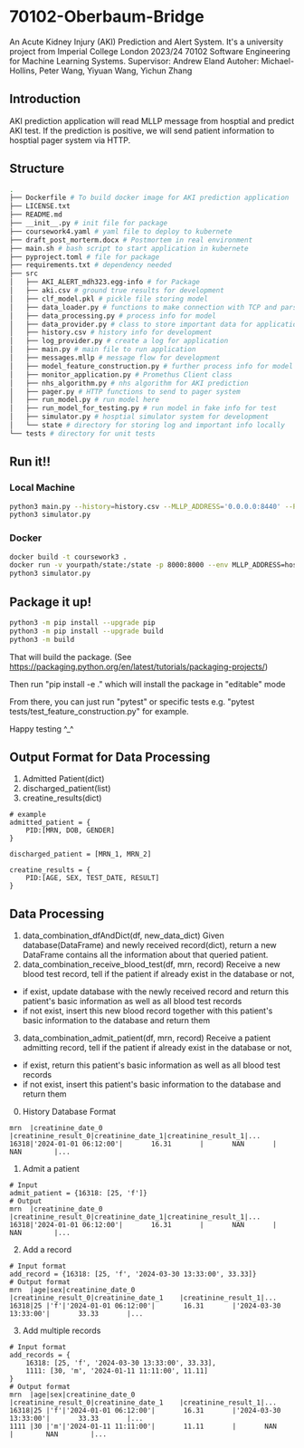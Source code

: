 # 70102-Oberbaum-Bridge
An Acute Kidney Injury (AKI) Prediction and Alert System.
It's a university project from Imperial College London 2023/24 70102 Software Engineering for Machine Learning Systems.
Supervisor: Andrew Eland
Autoher: Michael-Hollins, Peter Wang, Yiyuan Wang, Yichun Zhang
## Introduction
AKI prediction application will read MLLP message from hosptial and predict AKI test. 
If the prediction is positive, we will send patient information to hosptial pager system via HTTP.
## Structure
```bash
.
├── Dockerfile # To build docker image for AKI prediction application
├── LICENSE.txt
├── README.md
├── __init__.py # init file for package
├── coursework4.yaml # yaml file to deploy to kubernete
├── draft_post_morterm.docx # Postmortem in real environment
├── main.sh # bash script to start application in kubernete
├── pyproject.toml # file for package
├── requirements.txt # dependency needed
├── src
│   ├── AKI_ALERT_mdh323.egg-info # for Package
│   ├── aki.csv # ground true results for development
│   ├── clf_model.pkl # pickle file storing model
│   ├── data_loader.py # functions to make connection with TCP and parse info 
│   ├── data_processing.py # process info for model
│   ├── data_provider.py # class to store important data for application
│   ├── history.csv # history info for development
│   ├── log_provider.py # create a log for application
│   ├── main.py # main file to run application
│   ├── messages.mllp # message flow for development
│   ├── model_feature_construction.py # further process info for model
│   ├── monitor_application.py # Promethus Client class 
│   ├── nhs_algorithm.py # nhs algorithm for AKI prediction
│   ├── pager.py # HTTP functions to send to pager system
│   ├── run_model.py # run model here
│   ├── run_model_for_testing.py # run model in fake info for test
│   ├── simulator.py # hosptial simulator system for development
│   └── state # directory for storing log and important info locally
└── tests # directory for unit tests
```
## Run it!!
### Local Machine
```bash
python3 main.py --history=history.csv --MLLP_ADDRESS='0.0.0.0:8440' --PAGER_ADDRESS='0.0.0.0:8441'
python3 simulator.py
```
### Docker
```bash
docker build -t coursework3 .
docker run -v yourpath/state:/state -p 8000:8000 --env MLLP_ADDRESS=host.docker.internal:8440 --env PAGER_ADDRESS=host.docker.internal:8441 coursework3      
python3 simulator.py
```

## Package it up!
```bash
python3 -m pip install --upgrade pip
python3 -m pip install --upgrade build
python3 -m build
```
That will build the package. (See https://packaging.python.org/en/latest/tutorials/packaging-projects/)

Then run "pip install -e ." which will install the package in "editable" mode

From there, you can just run "pytest" or specific tests e.g. "pytest tests/test_feature_construction.py" for example.

Happy testing ^_^

## Output Format for Data Processing
1. Admitted Patient(dict)
2. discharged_patient(list)
3. creatine_results(dict)
```
# example
admitted_patient = {
    PID:[MRN, DOB, GENDER]
}

discharged_patient = [MRN_1, MRN_2]

creatine_results = {
    PID:[AGE, SEX, TEST_DATE, RESULT]
}
```
## Data Processing
1. data_combination_dfAndDict(df, new_data_dict)
Given database(DataFrame) and newly received record(dict), return a new DataFrame contains all the information about that queried patient.
2. data_combination_receive_blood_test(df, mrn, record)
Receive a new blood test record, tell if the patient if already exist in the database or not,
- if exist, update database with the newly received record and return this patient's basic information as well as all blood test records
- if not exist, insert this new blood record together with this patient's basic information to the database and return them
3. data_combination_admit_patient(df, mrn, record)
Receive a patient admitting record, tell if the patient if already exist in the database or not,
- if exist, return this patient's basic information as well as all blood test records
- if not exist, insert this patient's basic information to the database and return them

0. History Database Format
```
mrn  |creatinine_date_0    |creatinine_result_0|creatinine_date_1|creatinine_result_1|...
16318|'2024-01-01 06:12:00'|       16.31       |       NAN       |        NAN        |...
```
1. Admit a patient
```
# Input
admit_patient = {16318: [25, 'f']}
# Output
mrn  |creatinine_date_0    |creatinine_result_0|creatinine_date_1|creatinine_result_1|...
16318|'2024-01-01 06:12:00'|       16.31       |       NAN       |        NAN        |...
```
2. Add a record
```
# Input format
add_record = {16318: [25, 'f', '2024-03-30 13:33:00', 33.33]}
# Output format
mrn  |age|sex|creatinine_date_0    |creatinine_result_0|creatinine_date_1    |creatinine_result_1|...
16318|25 |'f'|'2024-01-01 06:12:00'|       16.31       |'2024-03-30 13:33:00'|       33.33       |...
```
3. Add multiple records
```
# Input format
add_records = {
    16318: [25, 'f', '2024-03-30 13:33:00', 33.33],
    1111: [30, 'm', '2024-01-11 11:11:00', 11.11]
}
# Output format
mrn  |age|sex|creatinine_date_0    |creatinine_result_0|creatinine_date_1    |creatinine_result_1|...
16318|25 |'f'|'2024-01-01 06:12:00'|       16.31       |'2024-03-30 13:33:00'|       33.33       |...
1111 |30 |'m'|'2024-01-11 11:11:00'|       11.11       |       NAN           |        NAN        |...
```
